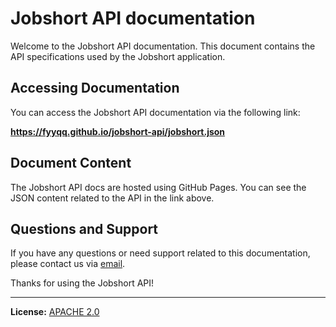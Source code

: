 # Jobshort API documentation

Welcome to the Jobshort API documentation. This document contains the API specifications used by the Jobshort application.

## Accessing Documentation

You can access the Jobshort API documentation via the following link:

**https://fyyqq.github.io/jobshort-api/jobshort.json**

## Document Content

The Jobshort API docs are hosted using GitHub Pages. You can see the JSON content related to the API in the link above.

## Questions and Support

If you have any questions or need support related to this documentation, please contact us via [email](mailto:afiqakimy123@gmail.com).

Thanks for using the Jobshort API!

---

**License:** [APACHE 2.0](https://www.apache.org/licenses/LICENSE-2.0)
